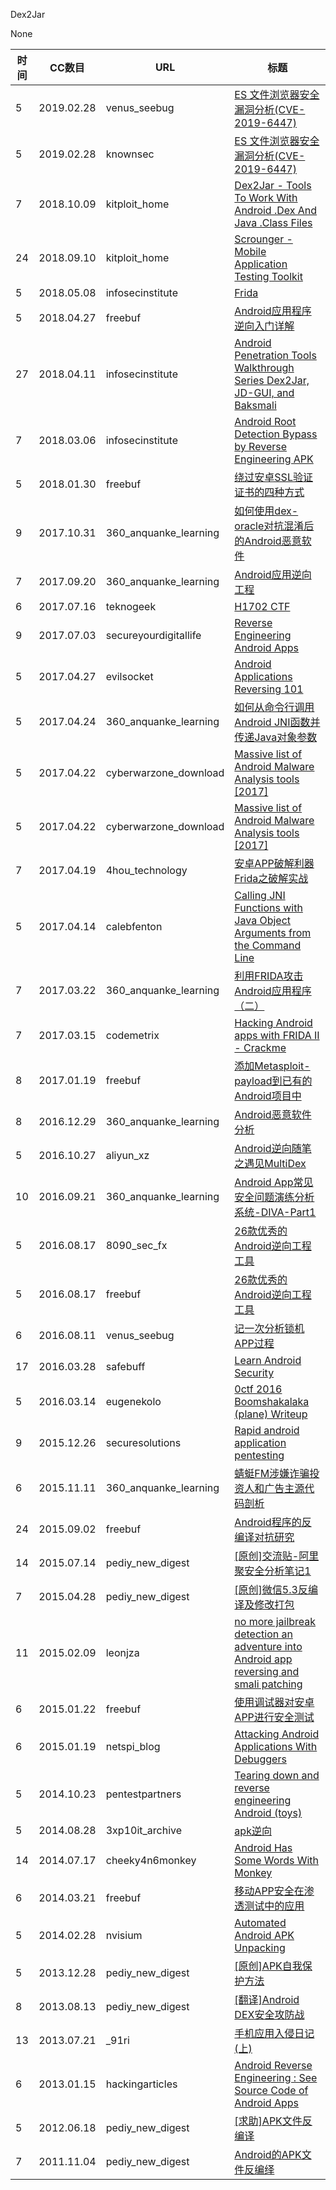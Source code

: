 Dex2Jar

None

| 时间 | CC数目 | URL | 标题 |
| ---- | ----- | --- | --- |
| 5 | 2019.02.28 | venus_seebug | [ES 文件浏览器安全漏洞分析(CVE-2019-6447)](https://paper.seebug.org/831/) |
| 5 | 2019.02.28 | knownsec | [ES 文件浏览器安全漏洞分析(CVE-2019-6447)](http://blog.knownsec.com/2019/02/es-%e6%96%87%e4%bb%b6%e6%b5%8f%e8%a7%88%e5%99%a8%e5%ae%89%e5%85%a8%e6%bc%8f%e6%b4%9e%e5%88%86%e6%9e%90cve-2019-6447/) |
| 7 | 2018.10.09 | kitploit_home | [Dex2Jar - Tools To Work With Android .Dex And Java .Class Files](https://www.kitploit.com/2018/10/dex2jar-tools-to-work-with-android-dex.html) |
| 24 | 2018.09.10 | kitploit_home | [Scrounger - Mobile Application Testing Toolkit](https://www.kitploit.com/2018/09/scrounger-mobile-application-testing.html) |
| 5 | 2018.05.08 | infosecinstitute | [Frida](http://resources.infosecinstitute.com/frida/) |
| 5 | 2018.04.27 | freebuf | [Android应用程序逆向入门详解](http://www.freebuf.com/articles/terminal/169110.html) |
| 27 | 2018.04.11 | infosecinstitute | [Android Penetration Tools Walkthrough Series Dex2Jar, JD-GUI, and Baksmali](http://resources.infosecinstitute.com/android-penetration-tools-walkthrough-series-dex2jar-jd-gui-baksmali/) |
| 7 | 2018.03.06 | infosecinstitute | [Android Root Detection Bypass by Reverse Engineering APK](http://resources.infosecinstitute.com/android-root-detection-bypass-reverse-engineering-apk/) |
| 5 | 2018.01.30 | freebuf | [绕过安卓SSL验证证书的四种方式](http://www.freebuf.com/articles/terminal/161472.html) |
| 9 | 2017.10.31 | 360_anquanke_learning | [如何使用dex-oracle对抗混淆后的Android恶意软件](https://www.anquanke.com/post/id/87120/) |
| 7 | 2017.09.20 | 360_anquanke_learning | [Android应用逆向工程](https://www.anquanke.com/post/id/86884/) |
| 6 | 2017.07.16 | teknogeek | [H1702 CTF](https://blog.teknogeek.io/post/h1702ctf/) |
| 9 | 2017.07.03 | secureyourdigitallife | [Reverse Engineering Android Apps](https://secureyourdigitallife.in/reverse-engineering-android-apps/) |
| 5 | 2017.04.27 | evilsocket | [Android Applications Reversing 101](https://www.evilsocket.net/2017/04/27/Android-Applications-Reversing-101/) |
| 5 | 2017.04.24 | 360_anquanke_learning | [如何从命令行调用Android JNI函数并传递Java对象参数](https://www.anquanke.com/post/id/85942/) |
| 5 | 2017.04.22 | cyberwarzone_download | [Massive list of Android Malware Analysis tools [2017]](https://cyberwarzone.com/2017/04/22/massive-list-android-malware-analysis-tools-2017/) |
| 5 | 2017.04.22 | cyberwarzone_download | [Massive list of Android Malware Analysis tools [2017]](https://cyberwarzone.com/massive-list-android-malware-analysis-tools-2017/) |
| 7 | 2017.04.19 | 4hou_technology | [安卓APP破解利器Frida之破解实战](http://www.4hou.com/technology/4392.html) |
| 5 | 2017.04.14 | calebfenton | [Calling JNI Functions with Java Object Arguments from the Command Line](http://calebfenton.github.io/2017/04/14/calling_jni_functions_with_java_object_arguments_from_the_command_line/) |
| 7 | 2017.03.22 | 360_anquanke_learning | [利用FRIDA攻击Android应用程序（二）](https://www.anquanke.com/post/id/85759/) |
| 7 | 2017.03.15 | codemetrix | [Hacking Android apps with FRIDA II - Crackme](https://codemetrix.net/hacking-android-apps-with-frida-2/) |
| 8 | 2017.01.19 | freebuf | [添加Metasploit-payload到已有的Android项目中](http://www.freebuf.com/articles/terminal/125272.html) |
| 8 | 2016.12.29 | 360_anquanke_learning | [Android恶意软件分析](https://www.anquanke.com/post/id/85225/) |
| 5 | 2016.10.27 | aliyun_xz | [Android逆向随笔之遇见MultiDex](https://xz.aliyun.com/t/441) |
| 10 | 2016.09.21 | 360_anquanke_learning | [Android App常见安全问题演练分析系统-DIVA-Part1](https://www.anquanke.com/post/id/84603/) |
| 5 | 2016.08.17 | 8090_sec_fx | [26款优秀的Android逆向工程工具](http://www.8090-sec.com/archives/3090) |
| 5 | 2016.08.17 | freebuf | [26款优秀的Android逆向工程工具](http://www.freebuf.com/sectool/111532.html) |
| 6 | 2016.08.11 | venus_seebug | [记一次分析锁机APP过程](https://paper.seebug.org/30/) |
| 17 | 2016.03.28 | safebuff | [Learn Android Security](http://blog.safebuff.com/2016/03/28/Learn-Android-Security/) |
| 5 | 2016.03.14 | eugenekolo | [0ctf 2016 Boomshakalaka (plane) Writeup](https://eugenekolo.com/blog/0ctf-2016-boomshakalaka-writeup/) |
| 9 | 2015.12.26 | securesolutions | [Rapid android application pentesting](https://www.securesolutions.no/rapid-android-application-pentesting/) |
| 6 | 2015.11.11 | 360_anquanke_learning | [蜻蜓FM涉嫌诈骗投资人和广告主源代码剖析](https://www.anquanke.com/post/id/82891/) |
| 24 | 2015.09.02 | freebuf | [Android程序的反编译对抗研究](http://www.freebuf.com/sectool/76884.html) |
| 14 | 2015.07.14 | pediy_new_digest | [[原创]交流贴-阿里聚安全分析笔记1](https://bbs.pediy.com/thread-202423.htm) |
| 7 | 2015.04.28 | pediy_new_digest | [[原创]微信5.3反编译及修改打包](https://bbs.pediy.com/thread-200070.htm) |
| 11 | 2015.02.09 | leonjza | [no more jailbreak detection an adventure into Android app reversing and smali patching](https://leonjza.github.io/blog/2015/02/09/no-more-jailbreak-detection-an-adventure-into-android-app-reversing-and-smali-patching/) |
| 6 | 2015.01.22 | freebuf | [使用调试器对安卓APP进行安全测试](http://www.freebuf.com/articles/terminal/57027.html) |
| 6 | 2015.01.19 | netspi_blog | [Attacking Android Applications With Debuggers](https://blog.netspi.com/attacking-android-applications-with-debuggers/) |
| 5 | 2014.10.23 | pentestpartners | [Tearing down and reverse engineering Android (toys)](https://www.pentestpartners.com/security-blog/tearing-down-and-reverse-engineering-android-toys/) |
| 5 | 2014.08.28 | 3xp10it_archive | [apk逆向](http://3xp10it.cc/%E4%BA%8C%E8%BF%9B%E5%88%B6/2017/11/09/apk%E9%80%86%E5%90%91/) |
| 14 | 2014.07.17 | cheeky4n6monkey | [Android Has Some Words With Monkey](http://cheeky4n6monkey.blogspot.com/2014/07/android-has-some-words-with-monkey.html) |
| 6 | 2014.03.21 | freebuf | [移动APP安全在渗透测试中的应用](http://www.freebuf.com/articles/web/29421.html) |
| 5 | 2014.02.28 | nvisium | [Automated Android APK Unpacking](https://nvisium.com/blog/2014/02/28/automated-android-apk-unpacking/) |
| 5 | 2013.12.28 | pediy_new_digest | [[原创]APK自我保护方法](https://bbs.pediy.com/thread-183116.htm) |
| 8 | 2013.08.13 | pediy_new_digest | [[翻译]Android DEX安全攻防战](https://bbs.pediy.com/thread-177114.htm) |
| 13 | 2013.07.21 | _91ri | [手机应用入侵日记(上)](http://www.91ri.org/6692.html) |
| 6 | 2013.01.15 | hackingarticles | [Android Reverse Engineering : See Source Code of Android Apps](http://www.hackingarticles.in/android-reverse-engineering-see-source-code-of-android-apps/) |
| 5 | 2012.06.18 | pediy_new_digest | [[求助]APK文件反编译](https://bbs.pediy.com/thread-152252.htm) |
| 7 | 2011.11.04 | pediy_new_digest | [Android的APK文件反编绎](https://bbs.pediy.com/thread-142376.htm) |
